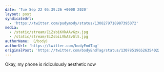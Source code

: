 ```yaml
---
date: 'Tue Sep 22 05:39:26 +0000 2020'
layout: post
syndicateUrl:
  - 'https://twitter.com/pudymody/status/1308279718987395072'
media:
  - /static/stream/EiZsbiKVkAAvGzx.jpg
  - /static/stream/EiZsbiLVkAEvGlS.jpg
authorName: 〈/body〉
authorUrl: 'https://twitter.com/bodyEndTag'
originalPost: 'https://twitter.com/bodyEndTag/status/1307851965263540226'
---
```

Okay, my phone is ridiculously aesthetic now 
